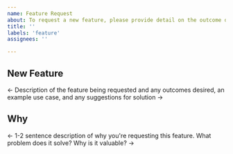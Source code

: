 ```yaml
---
name: Feature Request
about: To request a new feature, please provide detail on the outcome desired, solutions attempted and any suggested approaches.
title: ''
labels: 'feature'
assignees: ''

---
```


## New Feature

<- Description of the feature being requested and any outcomes desired, an example use case, and any suggestions for solution ->

## Why
<- 1-2 sentence description of why you're requesting this feature. What problem does it solve? Why is it valuable? ->
